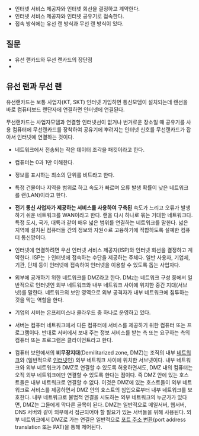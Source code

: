 - 인터넷 서비스 제공자와 인터넷 회선을 결정하고 계약한다.
- 인터넷 서비스 제공자와 인터넷 공유기로 접속한다.
- 접속 방식에는 유선 랜 방식과 무선 랜 방식이 있다.



## 질문

- 유선 랜카드와 무선 랜카드의 장단점
- 







## 유선 랜과 무선 랜

유선랜카드는 보통 사업자(KT, SKT) 인터넷 가입하면 통신모뎀이 설치되는데 랜선을 바로 컴퓨터보드 랜단자에 연결하면 인터넷에 연결된다.

무선랜카드는 사업자모뎀과 연결할 인터넷선이 없거나 번거로운 장소일 때 공유기를 사용 컴퓨터에 무선랜카드를 장착하여 공유기에 뿌려지는 인터넷 신호를 무선랜카드가 잡아서 인터넷에 연결하는 것이다.  

- 네트워크에서 전송되는 작은 데이터 조각을 패킷이라고 한다.
- 컴퓨터는 0과 1만 이해한다.
- 정보를 표시하는 최소의 단위를 비트라고 한다.
- 특정 건물이나 지역을 범위로 하고 속도가 빠르며 오류 발생 확률이 낮은 네트워크를 랜(LAN)이라고 한다.
- **전기 통신 사업자가 제공하는 서비스를 사용하여 구축된** 속도가 느리고 오류가 발생하기 쉬운 네트워크를 WAN이라고 한다. 랜을 다시 하나로 묶는 거대한 네트워크다. 특정 도시, 국가, 대륙과 같이 매우 넓은 범위를 연결하는 네트워크를 말한다. 넓은 지역에 설치된 컴퓨터들 간의 정보와 자원ㅇ르 고융하기에 적합하도록 설꼐한 컴퓨터 통신망이다. 
- 인터넷에 연결하려면 우선 인터넷 서비스 제공자(ISP)와 인터넷 회선을 결정하고 계약한다. ISP는 ㅏ인터넷에 접속하는 수단을 제공하는 주체다. 일반 사용자, 기업체, 기관, 단체 등이 인터넷에 접속하여 인터넷을 이용할 수 있도록 돕는 사업자다.
- 외부에 공개하기 위한 네트워크를 DMZ라고 한다. DMz는 네트워크 구성 쭝에서 일반적으로 인터넷인 외부 네트워크와 내부 네트워크 사이에 위치한 중간 지대(서브넷)를 말한다. 네트워크의 보안 영역으로 외부 공격자가 내부 네트워크에 침투하는 것을 막는 역할을 한다.
- 기업의 서버는 온프레미스나 클라우드 중 하나로 운영하고 있다.

- 서버는 컴퓨터 네트워크에서 다른 컴퓨터에 서비스를 제공하기 위한 컴퓨터 또는 프로그램이다. 반대로 서버에서 보내 주는 정보 서비스를 받는 측 또는 요구하는 측의 컴퓨터 또는 프로그램은 클라이언트라고 한다.
- 컴퓨터 보안에서의 **비무장지대**(Demilitarized zone, DMZ)는 조직의 내부 [네트워크](https://ko.wikipedia.org/wiki/네트워크)와 (일반적으로 [인터넷](https://ko.wikipedia.org/wiki/인터넷)인) 외부 네트워크 사이에 위치한 서브넷이다. 내부 네트워크와 외부 네트워크가 DMZ로 연결할 수 있도록 허용하면서도, DMZ 내의 컴퓨터는 오직 외부 네트워크에만 연결할 수 있도록 한다는 점이다. 즉 DMZ 안에 있는 호스트들은 내부 네트워크로 연결할 수 없다. 이것은 DMZ에 있는 호스트들이 외부 네트워크로 서비스를 제공하면서 DMZ 안의 호스트의 침입으로부터 내부 네트워크를 보호한다. 내부 네트워크로 불법적 연결을 시도하는 외부 네트워크의 누군가가 있다면, DMZ는 그들에게 막다른 골목이 된다. DMZ는 일반적으로 메일서버, 웹서버, DNS 서버와 같이 외부에서 접근되어야 할 필요가 있는 서버들을 위해 사용된다. 외부 네트워크에서 DMZ로 가는 연결은 일반적으로 [포트 주소 변환](https://ko.wikipedia.org/wiki/포트_주소_변환)(port address translation 또는 PAT)을 통해 제어된다.
